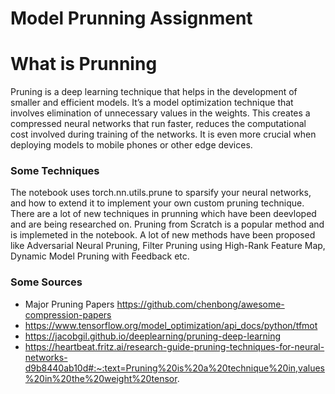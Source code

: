 # Model Prunning Assignment

# What is Prunning

Pruning is a  deep learning technique that helps in the development of smaller and efficient models. 
It’s a model optimization technique that involves elimination of unnecessary values in the weights. 
This creates a compressed neural networks that run faster, reduces the computational cost involved during training of the networks. 
It is even more crucial when deploying models to mobile phones or other edge devices. 

### Some Techniques
The notebook uses torch.nn.utils.prune to sparsify your neural networks, and how to extend it to implement your own custom pruning technique.
There are a lot of new techniques in prunning which have been deevloped and are being researched on.
Pruning from Scratch is a popular method and is implemeted in the notebook. A lot of new methods have been proposed like Adversarial Neural Pruning, Filter Pruning using High-Rank Feature Map, Dynamic Model Pruning with Feedback etc.

### Some Sources
* Major Pruning Papers https://github.com/chenbong/awesome-compression-papers
* https://www.tensorflow.org/model_optimization/api_docs/python/tfmot
* https://jacobgil.github.io/deeplearning/pruning-deep-learning
* https://heartbeat.fritz.ai/research-guide-pruning-techniques-for-neural-networks-d9b8440ab10d#:~:text=Pruning%20is%20a%20technique%20in,values%20in%20the%20weight%20tensor.

